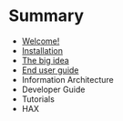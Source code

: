 # Summary

* [Welcome!](README.md)
* [Installation](installation.md)
* [The big idea](the-big-idea.md)
* [End user guide](end-user-guide.md)
* Information Architecture
* Developer Guide
* Tutorials
* HAX

